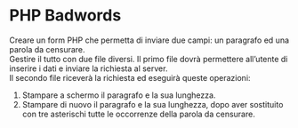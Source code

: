 # PHP Badwords

<p>Creare un form PHP che permetta di inviare due campi: un paragrafo ed una parola da censurare.<br>
Gestire il tutto con due file diversi. Il primo file dovrà permettere all’utente di inserire i dati e inviare la richiesta al server.<br>
Il secondo file riceverà la richiesta ed eseguirà queste operazioni:<p>

1. Stampare a schermo il paragrafo e la sua lunghezza.
2. Stampare di nuovo il paragrafo e la sua lunghezza, dopo aver sostituito con tre asterischi tutte le occorrenze della parola da censurare.